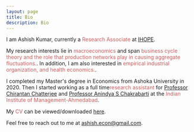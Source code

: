 ```yaml
---
layout: page
title: Bio
description: Bio
---
```


I am Ashish Kumar, currently a <font color="IndianRed">Research Associate</font> at  <a href="https://www.ihope2020.org/">IHOPE</a>.
	
My research interests lie in <font color="IndianRed">macroeconomics</font> and span <font color="IndianRed">business cycle theory and the role that production networks play in causing aggregate fluctuations.</font>. In addition, I am also interested in <font color="IndianRed">empirical industrial organization, and health economics.</font>.
	
I completed my Master's degree in Economics from Ashoka University in 2020. Then I started working as a full time<font color="IndianRed">research assistant</font> for <a href="https://sites.google.com/view/chirantanonline/">Professor Chirantan Chatterjee</a> and <a href="https://sites.google.com/site/homepageasc/home?authuser=0">Professor Anindya S Chakrabarti</a>  at the <font color="IndianRed">Indian Institute of Management-Ahmedabad</font>. 
	
My <font color="IndianRed">CV</font> can be viewed/downloaded <a href="/assets/pdf/Ashish_CV.pdf">here</a>.
	
Feel free to reach out to me at <a href="mailto:ashish.econ@gmail.com">ashish.econ@gmail.com</a>.
